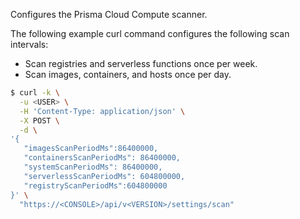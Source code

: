 Configures the Prisma Cloud Compute scanner.

The following example curl command configures the following scan intervals:

* Scan registries and serverless functions once per week.
* Scan images, containers, and hosts once per day.

```bash
$ curl -k \
  -u <USER> \
  -H 'Content-Type: application/json' \
  -X POST \
  -d \
'{
   "imagesScanPeriodMs":86400000,
   "containersScanPeriodMs": 86400000,
   "systemScanPeriodMs": 86400000,
   "serverlessScanPeriodMs": 604800000,
   "registryScanPeriodMs":604800000
}' \
  "https://<CONSOLE>/api/v<VERSION>/settings/scan"
```

